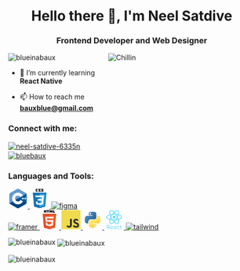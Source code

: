 
<h1 align="center">Hello there 👋, I'm Neel Satdive</h1>
<h3 align="center">Frontend Developer and Web Designer</h3>
<image align="right" alt="Chillin"  height="300" width="300" src="https://gifdb.com/images/high/coding-animated-laptop-flow-stream-ja04010rm5o68zfk.webp">


<p align="left"> <img src="https://komarev.com/ghpvc/?username=blueinabaux&label=Profile%20views&color=0e75b6&style=flat" alt="blueinabaux" /> </p>

- 🌱 I’m currently learning **React Native**

- 📫 How to reach me **bauxblue@gmail.com**

<h3 align="left">Connect with me:</h3>
<p align="left">
<a href="https://linkedin.com/in/neel-satdive-6335n" target="blank"><img align="center" src="https://raw.githubusercontent.com/rahuldkjain/github-profile-readme-generator/master/src/images/icons/Social/linked-in-alt.svg" alt="neel-satdive-6335n" height="30" width="40" /></a>
<a href="https://kaggle.com/bluebaux" target="blank"><img align="center" src="https://raw.githubusercontent.com/rahuldkjain/github-profile-readme-generator/master/src/images/icons/Social/kaggle.svg" alt="bluebaux" height="30" width="40" /></a>
</p>

<h3 align="left">Languages and Tools:</h3>
<p align="left"> <a href="https://www.w3schools.com/cpp/" target="_blank" rel="noreferrer"> <img src="https://raw.githubusercontent.com/devicons/devicon/master/icons/cplusplus/cplusplus-original.svg" alt="cplusplus" width="40" height="40"/> </a> <a href="https://www.w3schools.com/css/" target="_blank" rel="noreferrer"> <img src="https://raw.githubusercontent.com/devicons/devicon/master/icons/css3/css3-original-wordmark.svg" alt="css3" width="40" height="40"/> </a> <a href="https://www.figma.com/" target="_blank" rel="noreferrer"> <img src="https://www.vectorlogo.zone/logos/figma/figma-icon.svg" alt="figma" width="40" height="40"/> </a> <a href="https://www.framer.com/" target="_blank" rel="noreferrer"> <img src="https://www.vectorlogo.zone/logos/framer/framer-icon.svg" alt="framer" width="40" height="40"/> </a> <a href="https://www.w3.org/html/" target="_blank" rel="noreferrer"> <img src="https://raw.githubusercontent.com/devicons/devicon/master/icons/html5/html5-original-wordmark.svg" alt="html5" width="40" height="40"/> </a> <a href="https://developer.mozilla.org/en-US/docs/Web/JavaScript" target="_blank" rel="noreferrer"> <img src="https://raw.githubusercontent.com/devicons/devicon/master/icons/javascript/javascript-original.svg" alt="javascript" width="40" height="40"/> </a> <a href="https://www.python.org" target="_blank" rel="noreferrer"> <img src="https://raw.githubusercontent.com/devicons/devicon/master/icons/python/python-original.svg" alt="python" width="40" height="40"/> </a> <a href="https://reactjs.org/" target="_blank" rel="noreferrer"> <img src="https://raw.githubusercontent.com/devicons/devicon/master/icons/react/react-original-wordmark.svg" alt="react" width="40" height="40"/> </a> <a href="https://tailwindcss.com/" target="_blank" rel="noreferrer"> <img src="https://www.vectorlogo.zone/logos/tailwindcss/tailwindcss-icon.svg" alt="tailwind" width="40" height="40"/> </a> </p>

<p><img align="left" src="https://github-readme-stats.vercel.app/api/top-langs?username=blueinabaux&show_icons=true&locale=en&layout=compact" alt="blueinabaux" /></p>

<p>&nbsp;<img align="center" src="https://github-readme-stats.vercel.app/api?username=blueinabaux&show_icons=true&locale=en" alt="blueinabaux" /></p>

<p><img align="center" src="https://github-readme-streak-stats.herokuapp.com/?user=blueinabaux&" alt="blueinabaux" /></p>
